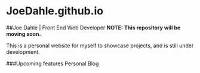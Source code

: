 # JoeDahle.github.io
##Joe Dahle | Front End Web Developer
**NOTE: This repository will be moving soon.**

This is a personal website for myself to showcase projects, and is still under development.

###Upcoming features
Personal Blog
